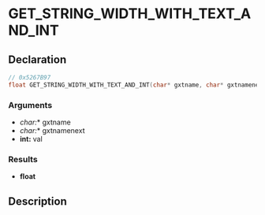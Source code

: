 # GET_STRING_WIDTH_WITH_TEXT_AND_INT

## Declaration
```cpp
// 0x5267B97
float GET_STRING_WIDTH_WITH_TEXT_AND_INT(char* gxtname, char* gxtnamenext, int val);
```

### Arguments
- **char*:** gxtname
- **char*:** gxtnamenext
- **int:** val

### Results
- **float**

## Description
